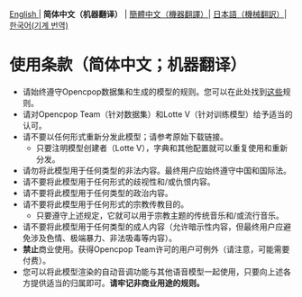 [English ](ToU_EN.md) | **简体中文（机器翻译）** | [簡體中文（機器翻譯）](ToU_ZH-TW.md)| [日本語（機械翻訳）](ToU_JA.md)| [한국어(기계 번역)](ToU_KO.md)
# 使用条款（简体中文；机器翻译）
- 请始终遵守Opencpop数据集和生成的模型的规则。您可以在此处找到[这些](https://wenet.org.cn/opencpop/liscense/)规则。
- 请对Opencpop Team（针对数据集）和Lotte V（针对训练模型）给予适当的认可。
- 请不要以任何形式重新分发此模型；请参考原始下载链接。
    - 只要注明模型创建者（Lotte V），字典和其他配置就可以重复使用和重新分发。
- 请勿将此模型用于任何类型的非法内容。最终用户应始终遵守中国和国际法。
- 请不要将此模型用于任何形式的歧视性和/或仇恨内容。
- 请不要将此模型用于任何类型的政治内容。
- 请不要将此模型用于任何形式的宗教传教目的。
    - 只要遵守上述规定，它就可以用于宗教主题的传统音乐和/或流行音乐。
- 请不要将此模型用于任何类型的成人内容（允许暗示性内容，但最终用户应避免涉及色情、极端暴力、非法吸毒等内容）。
- **禁止**商业使用。获得Opencpop Team许可的用户可例外（请注意，可能需要付费）。
- 您可以将此模型渲染的自动音调功能与其他语音模型一起使用，只要向上述各方提供适当的归属即可。**请牢记非商业用途的规则。**